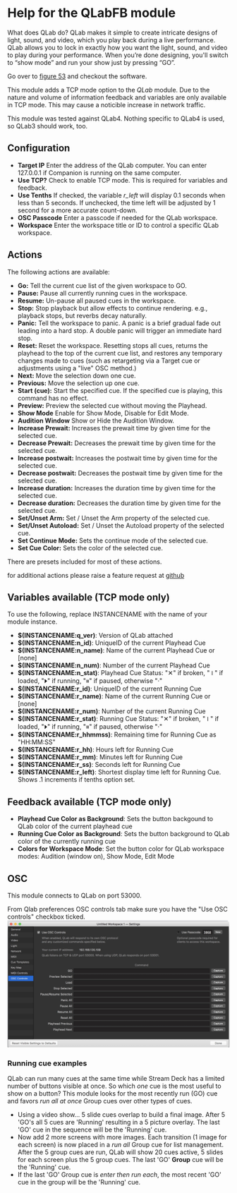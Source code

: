 # Help for the QLabFB module

What does QLab do?
QLab makes it simple to create intricate designs of light, sound, and video, which you play back during a live performance.
QLab allows you to lock in exactly how you want the light, sound, and video to play during your performance. When you’re done designing, you'll switch to “show mode” and run your show just by pressing “GO”.

Go over to [figure 53](https://figure53.com/) and checkout the software.

This module adds a TCP mode option to the *QLab* module.
Due to the nature and volume of information feedback and variables are only available in TCP mode.
This may cause a noticible increase in network traffic.

This module was tested against QLab4. Nothing specific to QLab4 is used, so QLab3 should work, too.

## Configuration
* **Target IP** Enter the address of the QLab computer. You can enter 127.0.0.1 if Companion is running on the same computer.
* **Use TCP?** Check to enable TCP mode. This is required for variables and feedback.
* **Use Tenths** If checked, the variable *r_left* will display 0.1 seconds when less than 5 seconds. If unchecked, the time left will be adjusted by 1 second for a more accurate count-down.
* **OSC Passcode** Enter a passcode if needed for the QLab workspace.
* **Workspace** Enter the workspace title or ID to control a specific QLab workspace.

## Actions

The following actions are available:
* **Go:** Tell the current cue list of the given workspace to GO.
* **Pause:** Pause all currently running cues in the workspace.
* **Resume:** Un-pause all paused cues in the workspace.
* **Stop:** Stop playback but allow effects to continue rendering. e.g., playback stops, but reverbs decay naturally.
* **Panic:** Tell the workspace to panic. A panic is a brief gradual fade out leading into a hard stop. A double panic will trigger an immediate hard stop.
* **Reset:** Reset the workspace. Resetting stops all cues, returns the playhead to the top of the current cue list, and restores any temporary changes made to cues (such as retargeting via a Target cue or adjustments using a "live" OSC method.)
* **Next:** Move the selection down one cue.
* **Previous:** Move the selection up one cue.
* **Start (cue):** Start the specified cue. If the specified cue is playing, this command has no effect.
* **Preview:** Preview the selected cue without moving the Playhead.
* **Show Mode** Enable for Show Mode, Disable for Edit Mode.
* **Audition Window** Show or Hide the Audition Window.
* **Increase Prewait:** Increases the prewait time by given time for the selected cue.
* **Decrease Prewait:** Decreases the prewait time by given time for the selected cue.
* **Increase postwait:** Increases the postwait time by given time for the selected cue.
* **Decrease postwait:** Decreases the postwait time by given time for the selected cue.
* **Increase duration:** Increases the duration time by given time for the selected cue.
* **Decrease duration:** Decreases the duration time by given time for the selected cue.
* **Set/Unset Arm:** Set / Unset the Arm property of the selected cue.
* **Set/Unset Autoload:** Set / Unset the Autoload property of the selected cue.
* **Set Continue Mode:** Sets the continue mode of the selected cue.
* **Set Cue Color:** Sets the color of the selected cue.

There are presets included for most of these actions.

for additional actions please raise a feature request at [github](https://github.com/bitfocus/companion-module-qlab-advance/issues)

## Variables available (TCP mode only)

To use the following, replace INSTANCENAME with the name of your module instance.

* **$(INSTANCENAME:q_ver)**: Version of QLab attached
* **$(INSTANCENAME:n_id)**: UniqueID of the current Playhead Cue
* **$(INSTANCENAME:n_name)**: Name of the current Playhead Cue or [none]
* **$(INSTANCENAME:n_num)**: Number of the current Playhead Cue
* **$(INSTANCENAME:n_stat)**: Playhead Cue Status: "✕" if broken, "⏽" if loaded, "⏵" if running, "⏸" if paused, otherwise "·"
* **$(INSTANCENAME:r_id)**: UniqueID of the current Running Cue
* **$(INSTANCENAME:r_name)**: Name of the current Running Cue or [none]
* **$(INSTANCENAME:r_num)**: Number of the current Running Cue
* **$(INSTANCENAME:r_stat)**: Running Cue Status: "✕" if broken, "⏽" if loaded, "⏵" if running, "⏸" if paused, otherwise "·"
* **$(INSTANCENAME:r_hhmmss)**: Remaining time for Running Cue as "HH:MM:SS"
* **$(INSTANCENAME:r_hh)**: Hours left for Running Cue
* **$(INSTANCENAME:r_mm)**: Minutes left for Running Cue
* **$(INSTANCENAME:r_ss)**: Seconds left for Running Cue
* **$(INSTANCENAME:r_left)**: Shortest display time left for Running Cue. Shows .1 increments if tenths option set.


## Feedback available (TCP mode only)

* **Playhead Cue Color as Background**: Sets the button backgound to QLab color of the current playhead cue
* **Running Cue Color as Background**: Sets the button background to QLab color of the currently running cue
* **Colors for Workspace Mode**: Set the button color for QLab workspace modes: Audition (window on), Show Mode, Edit Mode

## OSC
This module connects to QLab on port 53000.

From Qlab preferences OSC controls tab make sure you have the "Use OSC controls" checkbox ticked.
![Qlab](images/qlab.jpg?raw=true "Qlab")

### Running cue examples
 QLab can run many cues at the same time while Stream Deck has a limited number of buttons visible at once. So which *one* cue is the most useful to show on a button? This module looks for the most recently run (GO) cue and favors *run all at once* Group cues over other types of cues.

- Using a video show... 5 slide cues overlap to build a final image. After 5 'GO's all 5 cues are 'Running' resulting in a 5 picture overlay. The last 'GO' cue in the sequence will be the 'Running' cue.
- Now add 2 more screens with more images. Each transition (1 image for each screen) is now placed in a *run all* Group cue for list management. After the 5 group cues are run, QLab will show 20 cues active, 5 slides for each screen plus the 5 group cues. The last 'GO' **Group** cue will be the 'Running' cue.
- If the last 'GO' Group cue is *enter then run each*, the most recent 'GO' cue in the group will be the 'Running' cue.
